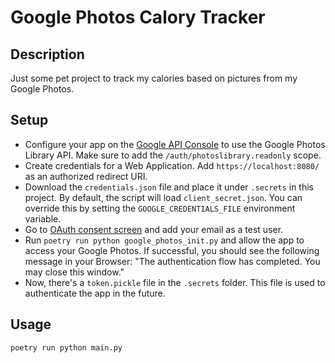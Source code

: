 # Google Photos Calory Tracker

## Description

Just some pet project to track my calories based on pictures from my Google Photos.

## Setup

* Configure your app on the [Google API Console](https://developers.google.com/photos/overview/configure-your-app) to use the Google Photos Library API. Make sure to add the `/auth/photoslibrary.readonly` scope.
* Create credentials for a Web Application. Add `https://localhost:8080/` as an authorized redirect URI.
* Download the `credentials.json` file and place it under `.secrets` in this project. By default, the script will load `client_secret.json`. You can override this by setting the `GOOGLE_CREDENTIALS_FILE` environment variable.
* Go to [OAuth consent screen](https://console.cloud.google.com/apis/credentials/consent) and add your email as a test user.
* Run `poetry run python google_photos_init.py` and allow the app to access your Google Photos. If successful, you should see the following message in your Browser: "The authentication flow has completed. You may close this window."
* Now, there's a `token.pickle` file in the `.secrets` folder. This file is used to authenticate the app in the future.

## Usage

```bash
poetry run python main.py
```
